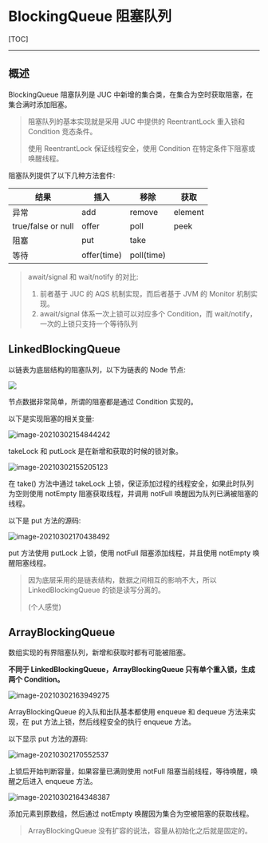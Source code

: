 # BlockingQueue 阻塞队列

[TOC]

---

## 概述

BlockingQueue 阻塞队列是 JUC 中新增的集合类，在集合为空时获取阻塞，在集合满时添加阻塞。



> 阻塞队列的基本实现就是采用 JUC 中提供的 ReentrantLock 重入锁和 Condition 竞态条件。
>
> 使用 ReentrantLock 保证线程安全，使用 Condition 在特定条件下阻塞或唤醒线程。 

阻塞队列提供了以下几种方法套件:

| 结果               | 插入        | 移除       | 获取    |
| ------------------ | ----------- | ---------- | ------- |
| 异常               | add         | remove     | element |
| true/false or null | offer       | poll       | peek    |
| 阻塞               | put         | take       |         |
| 等待               | offer(time) | poll(time) |         |



> await/signal 和 wait/notify 的对比:
>
> 1. 前者基于 JUC 的 AQS 机制实现，而后者基于 JVM 的 Monitor 机制实现。
> 2. await/signal 体系一次上锁可以对应多个 Condition，而 wait/notify，一次的上锁只支持一个等待队列

## LinkedBlockingQueue

以链表为底层结构的阻塞队列，以下为链表的 Node 节点:

![](https://chenqwwq-img.oss-cn-beijing.aliyuncs.com/img/image-20210302154637945.png)

节点数据非常简单，所谓的阻塞都是通过 Condition 实现的。

以下是实现阻塞的相关变量:

![image-20210302154844242](https://chenqwwq-img.oss-cn-beijing.aliyuncs.com/img/image-20210302154844242.png)

takeLock 和 putLock 是在新增和获取的时候的锁对象。

![image-20210302155205123](https://chenqwwq-img.oss-cn-beijing.aliyuncs.com/img/image-20210302155205123.png)

在 take() 方法中通过 takeLock 上锁，保证添加过程的线程安全，如果此时队列为空则使用 notEmpty 阻塞获取线程，并调用 notFull 唤醒因为队列已满被阻塞的线程。

以下是 put 方法的源码:

![image-20210302170438492](https://chenqwwq-img.oss-cn-beijing.aliyuncs.com/img/image-20210302170438492.png)

put 方法使用 putLock 上锁，使用 notFull 阻塞添加线程，并且使用 notEmpty 唤醒阻塞线程。

> 因为底层采用的是链表结构，数据之间相互的影响不大，所以 LinkedBlockingQueue 的锁是读写分离的。
>
> (个人感觉)

## ArrayBlockingQueue

数组实现的有界阻塞队列，新增和获取时都有可能被阻塞。

**不同于 LinkedBlockingQueue，ArrayBlockingQueue 只有单个重入锁，生成两个 Condition。**

![image-20210302163949275](https://chenqwwq-img.oss-cn-beijing.aliyuncs.com/img/image-20210302163949275.png)

ArrayBlockingQueue 的入队和出队基本都使用 enqueue 和 dequeue 方法来实现，在 put 方法上锁，然后线程安全的执行 enqueue 方法。

以下显示 put 方法的源码:

![image-20210302170552537](https://chenqwwq-img.oss-cn-beijing.aliyuncs.com/img/image-20210302170552537.png)

上锁后开始判断容量，如果容量已满则使用 notFull 阻塞当前线程，等待唤醒，唤醒之后进入 enqueue 方法。

![image-20210302164348387](https://chenqwwq-img.oss-cn-beijing.aliyuncs.com/img/image-20210302164348387.png)

添加元素到原数组，然后通过 notEmpty 唤醒因为集合为空被阻塞的获取线程。

> ArrayBlockingQueue 没有扩容的说法，容量从初始化之后就是固定的。